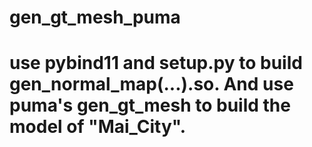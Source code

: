 # gen_gt_mesh_puma
# use pybind11 and setup.py to build gen_normal_map(...).so. And use puma's gen_gt_mesh to build the model of "Mai_City".
